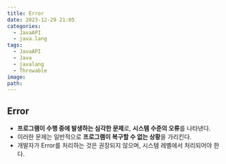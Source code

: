 ```yaml
---
title: Error
date: 2023-12-29 21:05
categories:
  - JavaAPI
  - java.lang
tags:
  - JavaAPI
  - Java
  - javalang
  - Throwable
image: 
path:
---
```


## Error
+ **프로그램이 수행 중에 발생하는 심각한 문제**로, **시스템 수준의 오류**를 나타낸다.
+ 이러한 문제는 일반적으로 **프로그램이 복구할 수 없는 상황**을 가리킨다.
+ 개발자가 Error를 처리하는 것은 권장되지 않으며, 시스템 레벨에서 처리되어야 한다.
